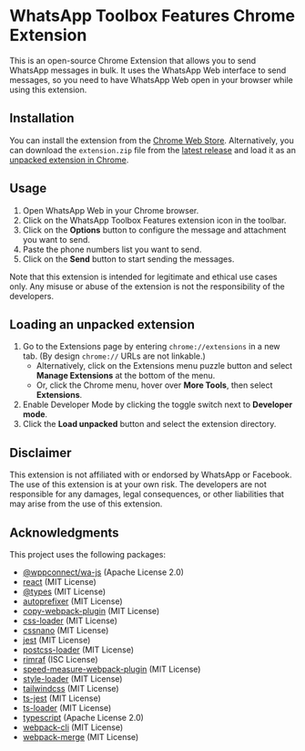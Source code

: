 # WhatsApp Toolbox Features Chrome Extension
This is an open-source Chrome Extension that allows you to send WhatsApp messages in bulk. It uses the WhatsApp Web interface to send messages, so you need to have WhatsApp Web open in your browser while using this extension.

## Installation
You can install the extension from the [Chrome Web Store](https://chrome.google.com/webstore/detail/fockmbfncdacmjbmieenodfeblmneaii).
Alternatively, you can download the `extension.zip` file from the [latest release](https://github.com/marcosvrs/wtf/releases) and load it as an [unpacked extension in Chrome](#loading-an-unpacked-extension).

## Usage
1. Open WhatsApp Web in your Chrome browser.
2. Click on the WhatsApp Toolbox Features extension icon in the toolbar.
3. Click on the **Options** button to configure the message and attachment you want to send.
4. Paste the phone numbers list you want to send.
4. Click on the **Send** button to start sending the messages.

Note that this extension is intended for legitimate and ethical use cases only. Any misuse or abuse of the extension is not the responsibility of the developers.

## Loading an unpacked extension
1. Go to the Extensions page by entering `chrome://extensions` in a new tab. (By design `chrome://` URLs are not linkable.)
    - Alternatively, click on the Extensions menu puzzle button and select **Manage Extensions** at the bottom of the menu.
    - Or, click the Chrome menu, hover over **More Tools**, then select **Extensions**.
2. Enable Developer Mode by clicking the toggle switch next to **Developer mode**.
3. Click the **Load unpacked** button and select the extension directory.

## Disclaimer
This extension is not affiliated with or endorsed by WhatsApp or Facebook. The use of this extension is at your own risk. The developers are not responsible for any damages, legal consequences, or other liabilities that may arise from the use of this extension.

## Acknowledgments
This project uses the following packages:
- [@wppconnect/wa-js](https://github.com/wppconnect-team/wa-js) (Apache License 2.0)
- [react](https://github.com/facebook/react) (MIT License)
- [@types](https://github.com/DefinitelyTyped/DefinitelyTyped) (MIT License)
- [autoprefixer](https://github.com/postcss/autoprefixer) (MIT License)
- [copy-webpack-plugin](https://github.com/webpack-contrib/copy-webpack-plugin) (MIT License)
- [css-loader](https://github.com/webpack-contrib/css-loader) (MIT License)
- [cssnano](https://github.com/cssnano/cssnano) (MIT License)
- [jest](https://github.com/facebook/jest) (MIT License)
- [postcss-loader](https://github.com/webpack-contrib/postcss-loader) (MIT License)
- [rimraf](https://github.com/isaacs/rimraf) (ISC License)
- [speed-measure-webpack-plugin](https://github.com/stephencookdev/speed-measure-webpack-plugin) (MIT License)
- [style-loader](https://github.com/webpack-contrib/style-loader) (MIT License)
- [tailwindcss](https://github.com/tailwindlabs/tailwindcss) (MIT License)
- [ts-jest](https://github.com/kulshekhar/ts-jest) (MIT License)
- [ts-loader](https://github.com/TypeStrong/ts-loader) (MIT License)
- [typescript](https://github.com/microsoft/TypeScript) (Apache License 2.0)
- [webpack-cli](https://github.com/webpack/webpack-cli) (MIT License)
- [webpack-merge](https://github.com/survivejs/webpack-merge) (MIT License)
